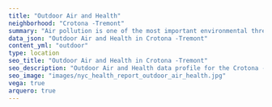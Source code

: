 ```yaml
---
title: "Outdoor Air and Health"
neighborhood: "Crotona -Tremont"
summary: "Air pollution is one of the most important environmental threats to urban populations and while all people are exposed, pollutant emissions, levels of exposure, and population vulnerability vary across neighborhoods. Exposures to common air pollutants have been linked to respiratory and cardiovascular diseases, cancers, and premature deaths."
data_json: "Outdoor Air and Health in Crotona -Tremont"
content_yml: "outdoor"
type: location
seo_title: "Outdoor Air and Health in Crotona -Tremont"
seo_description: "Outdoor Air and Health data profile for the Crotona -Tremont neighborhood of NYC."
seo_image: "images/nyc_health_report_outdoor_air_health.jpg"
vega: true
arquero: true
---
```

